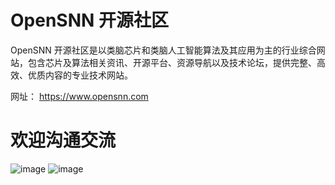 # OpenSNN 开源社区

OpenSNN 开源社区是以类脑芯片和类脑人工智能算法及其应用为主的行业综合网站，包含芯片及算法相关资讯、开源平台、资源导航以及技术论坛，提供完整、高效、优质内容的专业技术网站。

网址： https://www.opensnn.com

# 欢迎沟通交流

![image](https://www.opensnn.com/api/s/file/view/img/4964971880517632)
![image](https://www.opensnn.com/api/s/file/view/img/34425685477036032)
